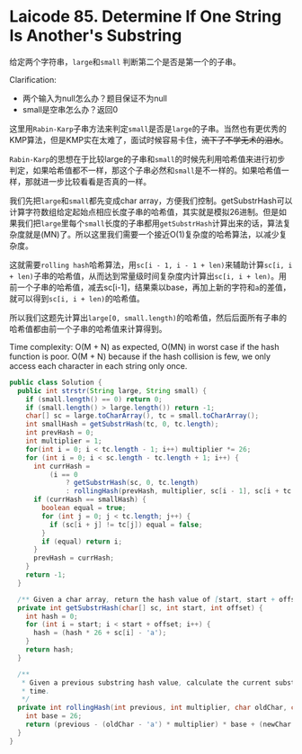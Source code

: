 # Laicode 85. Determine If One String Is Another's Substring

给定两个字符串，`large`和`small` 判断第二个是否是第一个的子串。

Clarification:
+ 两个输入为null怎么办？题目保证不为null
+ small是空串怎么办？返回0

这里用`Rabin-Karp`子串方法来判定`small`是否是`large`的子串。当然也有更优秀的KMP算法，但是KMP实在太难了，面试时候容易卡住，~~流下了不学无术的泪水~~。

`Rabin-Karp`的思想在于比较large的子串和`small`的时候先利用哈希值来进行初步判定，如果哈希值都不一样，那这个子串必然和`small`是不一样的。如果哈希值一样，那就进一步比较看看是否真的一样。

我们先把`large`和`small`都先变成char array，方便我们控制。getSubstrHash可以计算字符数组给定起始点相应长度子串的哈希值，其实就是模拟26进制。但是如果我们把`large`里每个`small`长度的子串都用`getSubstrHash`计算出来的话，算法复杂度就是(MN)了。所以这里我们需要一个接近O(1)复杂度的哈希算法，以减少复杂度。

这就需要`rolling hash`哈希算法，用`sc[i - 1, i - 1 + len)`来辅助计算`sc[i, i + len)`子串的哈希值，从而达到常量级时间复杂度内计算出`sc[i, i + len)`。用前一个子串的哈希值，减去sc[i-1]，结果乘以base，再加上新的字符和`a`的差值，就可以得到`sc[i, i + len)`的哈希值。

所以我们这题先计算出`large[0, small.length)`的哈希值，然后后面所有子串的哈希值都由前一个子串的哈希值来计算得到。

Time complexity: O(M + N) as expected, O(MN) in worst case if the hash function is poor. O(M + N) because if the hash collision is few, we only access each character in each string only once.

```java
public class Solution {
  public int strstr(String large, String small) {
    if (small.length() == 0) return 0;
    if (small.length() > large.length()) return -1;
    char[] sc = large.toCharArray(), tc = small.toCharArray();
    int smallHash = getSubstrHash(tc, 0, tc.length);
    int prevHash = 0;
    int multiplier = 1;
    for(int i = 0; i < tc.length - 1; i++) multiplier *= 26;
    for (int i = 0; i < sc.length - tc.length + 1; i++) {
      int currHash =
          (i == 0
              ? getSubstrHash(sc, 0, tc.length)
              : rollingHash(prevHash, multiplier, sc[i - 1], sc[i + tc.length - 1]));
      if (currHash == smallHash) {
        boolean equal = true;
        for (int j = 0; j < tc.length; j++) {
          if (sc[i + j] != tc[j]) equal = false;
        }
        if (equal) return i;
      }
      prevHash = currHash;
    }
    return -1;
  }

  /** Given a char array, return the hash value of [start, start + offset) */
  private int getSubstrHash(char[] sc, int start, int offset) {
    int hash = 0;
    for (int i = start; i < start + offset; i++) {
      hash = (hash * 26 + sc[i] - 'a');
    }
    return hash;
  }

  /**
   * Given a previous substring hash value, calculate the current substring hash value in constant
   * time.
   */
  private int rollingHash(int previous, int multiplier, char oldChar, char newChar) {
    int base = 26;
    return (previous - (oldChar - 'a') * multiplier) * base + (newChar - 'a');
  }
}
```
